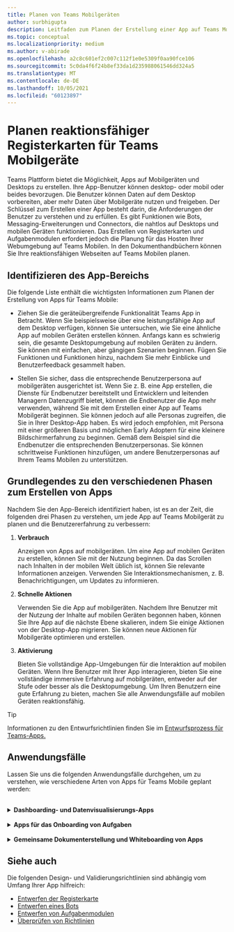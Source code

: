 ```yaml
---
title: Planen von Teams Mobilgeräten
author: surbhigupta
description: Leitfaden zum Planen der Erstellung einer App auf Teams Mobilgeräten
ms.topic: conceptual
ms.localizationpriority: medium
ms.author: v-abirade
ms.openlocfilehash: a2c8c601ef2c007c112f1e0e5309f0aa90fce106
ms.sourcegitcommit: 5c0da4f6f24b8ef33da1d235988061546dd324a5
ms.translationtype: MT
ms.contentlocale: de-DE
ms.lasthandoff: 10/05/2021
ms.locfileid: "60123897"
---
```

# <a name="plan-responsive-tabs-for-teams-mobile"></a>Planen reaktionsfähiger Registerkarten für Teams Mobilgeräte

 Teams Plattform bietet die Möglichkeit, Apps auf Mobilgeräten und Desktops zu erstellen. Ihre App-Benutzer können desktop- oder mobil oder beides bevorzugen. Die Benutzer können Daten auf dem Desktop vorbereiten, aber mehr Daten über Mobilgeräte nutzen und freigeben. Der Schlüssel zum Erstellen einer App besteht darin, die Anforderungen der Benutzer zu verstehen und zu erfüllen. Es gibt Funktionen wie Bots, Messaging-Erweiterungen und Connectors, die nahtlos auf Desktops und mobilen Geräten funktionieren. Das Erstellen von Registerkarten und Aufgabenmodulen erfordert jedoch die Planung für das Hosten Ihrer Webumgebung auf Teams Mobilen. In den Dokumenthandbüchern können Sie Ihre reaktionsfähigen Webseiten auf Teams Mobilen planen.

## <a name="identify-apps-scope"></a>Identifizieren des App-Bereichs

Die folgende Liste enthält die wichtigsten Informationen zum Planen der Erstellung von Apps für Teams Mobile:

* Ziehen Sie die geräteübergreifende Funktionalität Teams App in Betracht. Wenn Sie beispielsweise über eine leistungsfähige App auf dem Desktop verfügen, können Sie untersuchen, wie Sie eine ähnliche App auf mobilen Geräten erstellen können. Anfangs kann es schwierig sein, die gesamte Desktopumgebung auf mobilen Geräten zu ändern. Sie können mit einfachen, aber gängigen Szenarien beginnen. Fügen Sie Funktionen und Funktionen hinzu, nachdem Sie mehr Einblicke und Benutzerfeedback gesammelt haben.

* Stellen Sie sicher, dass die entsprechende Benutzerpersona auf mobilgeräten ausgerichtet ist. Wenn Sie z. B. eine App erstellen, die Dienste für Endbenutzer bereitstellt und Entwicklern und leitenden Managern Datenzugriff bietet, können die Endbenutzer die App mehr verwenden, während Sie mit dem Erstellen einer App auf Teams Mobilgerät beginnen. Sie können jedoch auf alle Personas zugreifen, die Sie in Ihrer Desktop-App haben. Es wird jedoch empfohlen, mit Persona mit einer größeren Basis und möglichen Early Adoptern für eine kleinere Bildschirmerfahrung zu beginnen. Gemäß dem Beispiel sind die Endbenutzer die entsprechenden Benutzerpersonas. Sie können schrittweise Funktionen hinzufügen, um andere Benutzerpersonas auf Ihrem Teams Mobilen zu unterstützen. 

## <a name="understand-different-stages-to-build-apps"></a>Grundlegendes zu den verschiedenen Phasen zum Erstellen von Apps

Nachdem Sie den App-Bereich identifiziert haben, ist es an der Zeit, die folgenden drei Phasen zu verstehen, um jede App auf Teams Mobilgerät zu planen und die Benutzererfahrung zu verbessern:

1. **Verbrauch**

   Anzeigen von Apps auf mobilgeräten. Um eine App auf mobilen Geräten zu erstellen, können Sie mit der Nutzung beginnen. Da das Scrollen nach Inhalten in der mobilen Welt üblich ist, können Sie relevante Informationen anzeigen. Verwenden Sie Interaktionsmechanismen, z. B. Benachrichtigungen, um Updates zu informieren.

2. **Schnelle Aktionen**

   Verwenden Sie die App auf mobilgeräten. Nachdem Ihre Benutzer mit der Nutzung der Inhalte auf mobilen Geräten begonnen haben, können Sie Ihre App auf die nächste Ebene skalieren, indem Sie einige Aktionen von der Desktop-App migrieren. Sie können neue Aktionen für Mobilgeräte optimieren und erstellen.

3. **Aktivierung**

   Bieten Sie vollständige App-Umgebungen für die Interaktion auf mobilen Geräten. Wenn Ihre Benutzer mit Ihrer App interagieren, bieten Sie eine vollständige immersive Erfahrung auf mobilgeräten, entweder auf der Stufe oder besser als die Desktopumgebung. Um Ihren Benutzern eine gute Erfahrung zu bieten, machen Sie alle Anwendungsfälle auf mobilen Geräten reaktionsfähig.

> [!TIP]
> Informationen zu den Entwurfsrichtlinien finden Sie im [Entwurfsprozess für Teams-Apps.](design-teams-app-process.md)

## <a name="use-cases"></a>Anwendungsfälle

Lassen Sie uns die folgenden Anwendungsfälle durchgehen, um zu verstehen, wie verschiedene Arten von Apps für Teams Mobile geplant werden:

<br>

<details>

<summary><b>Dashboarding- und Datenvisualisierungs-Apps</b></summary>

Sie können verstehen, wie Sie reaktionsfähige Registerkarten für Dashboard- und Datenvisualisierungs-Apps auf Teams mobilen Plattform planen.

**Verbrauch**

In der ersten Phase können Sie die grundlegendste Nutzungserfahrung implementieren, um Daten anzuzeigen. Der Zweck jeder App in der Domäne besteht darin, Daten in Form von Visualisierungen anzuzeigen. In Ihrer App können Sie kürzlich angezeigte Visualisierungen auf dem Desktop oder eine Liste aller autorisierten Diagramme für die Benutzer anzeigen. Nachdem Sie Dashboards auf dem Desktop erstellt haben, können Benutzer über mobile Geräte auf die Informationen zugreifen. Sie können eine detaillierte Ansicht eines beliebigen Diagramms anzeigen, das vom Benutzer als erweiterte Ansicht auf Ihren Registerkarten oder mithilfe von Aufgabenmodulen ausgewählt wurde.

Sie können die folgenden Informationen anzeigen: 

* Dashboards und Zusammenfassungen
* Visuelle Daten, Karten und Infografiken
* Diagramme, Diagramme und Tabellen 

![Nutzung von Dashboard- und Datenvisualisierungs-Apps](../../assets/images/app-fundamentals/dashboarding-and-data-visualization-apps-consumption.png)

**Schnelle Aktionen**

In der zweiten Phase können die Benutzer über die Desktopoberfläche an den vorhandenen Diagrammen und visuellen Darstellungen arbeiten. Sie können die folgenden Aktionen einführen:

* Inhalt durchsuchen
* Filtern von Daten
* Erstellen von Lesezeichen

![Schnelle Aktionen für Dashboard- und Datenvisualisierungs-Apps](../../assets/images/app-fundamentals/dashboarding-and-data-visualization-apps-quick-actions.png)

**Aktivierung**

In der dritten Phase können Benutzer Inhalte wie Diagramme und Grafiken von Grund auf neu erstellen. Stellen Sie sicher, dass Sie alle Funktionen in Ihrer App für Mobilgeräte einführen. Sie können z. B. Aufgabenmodule verwenden, um auf bestimmte Datenelemente mit detaillierter Ansicht zuzugreifen.

Sie können benutzern folgenden Zugriff gewähren:
* Ändern von Titel und Beschreibung
* Einfügen von Datenelementen zum Erstellen von Visualisierungen
* Freigeben von Visualisierungen in einem Kanal- oder Gruppenchat

![Aktivieren von Dashboard- und Datenvisualisierungs-Apps](../../assets/images/app-fundamentals/dashboarding-and-data-visualization-apps-enablement.png)


<br>

</details>

<br>

<details>

<summary><b>Apps für das Onboarding von Aufgaben</b></summary>

Sie können verstehen, wie Sie reaktionsfähige Registerkarten für Aufgaben-Onboarding-Apps auf Teams mobilen Plattform planen.

**Verbrauch**

In der ersten Phase kann Ihre App dem Benutzer die Aufgabenliste in einem vertikalen Stapel anzeigen. Wenn mehrere Kategorien von Vorgängen vorhanden sind, z. B. **"Vorgeschlagen",** **"Aktiv"** und **"Geschlossen",** stellen Sie Filter zum Anzeigen gruppierter Vorgänge oder als Kopfzeilen bereit, um die gruppierten Vorgänge anzuzeigen.

![Nutzung von Taskboard-Apps](../../assets/images/app-fundamentals/taskboarding-apps-consumption.png)

**Schnelle Aktionen**

In der zweiten Phase können Sie benutzern den folgenden App-Zugriff gewähren:
* Erstellen von Aufgaben oder Elementen mit den obligatorischen Feldern, um die kognitive Belastung der Benutzer zu verringern
* Ändern des Boardtyps oder der Ansicht
* Überprüfen von Aufgaben durch Erweitern der Ansicht
* Verwenden von Aufgabenmodulen zum Anzeigen einer detaillierten Ansicht
* Verschieben der Aufgaben in verschiedene Kategorien 
* Freigeben relevanter Aufgaben in Chats und Kanälen über E-Mails und Aktivitätsfeed

![Schnelle Aktionen für Taskboard-Apps](../../assets/images/app-fundamentals/taskboarding-apps-quick-actions.png)

**Aktivierung**

In der dritten Phase können Sie die Benutzerfreundlichkeit mit den folgenden Aktivitäten aktivieren:
* Hinzufügen neuer Projekte und Boards
* Hinzufügen und Ändern verschiedener Kategorien, z. B. **"Proposed",** **"Active"** und **"Closed"**
* Konfigurieren der Aufgaben für Kommentare, Anlagen und andere komplexe Features

![Aktivieren von Taskboard-Apps](../../assets/images/app-fundamentals/taskboarding-apps-enablement.png)
<br>

</details>

<br>

<details>

<summary><b>Gemeinsame Dokumenterstellung und Whiteboarding von Apps</b></summary>

Sie können verstehen, wie Sie reaktionsfähige Registerkarten für die gemeinsame Dokumenterstellung und Whiteboarding von Apps auf Teams mobilen Plattform planen.

**Verbrauch**

In der ersten Phase können Sie die Desktopumgebung in Betracht ziehen, um die Inhalte und Ressourcen in Ihrer App anzuzeigen.  Sie können die folgenden Funktionen anzeigen:

* Kommentare oder Feedback
* Vergrößern oder Verkleinern
* Aktuelle Phase oder Fortschritt eines ausstehenden Dokuments

![Nutzung von Apps für gemeinsame Dokumenterstellung und Whiteboarding](../../assets/images/app-fundamentals/coauthoring-and-whiteboarding-apps-consumption.png)

**Schnelle Aktionen**

In der zweiten Phase können Sie die folgenden Aktionen einführen:

* Erstellen eines neuen Board für die Zusammenarbeit oder neuer Dokumente zum Signieren
* Freigabe von Boards intern und auch für Gäste
* Konfigurieren von Administratorberechtigungen

> [!TIP]
> Sie machen Aktionen verfügbar, die einfach auf kleinen Bildschirmen angezeigt werden können.

![Schnelle Aktionen für die gemeinsame Dokumenterstellung und Whiteboarding von Apps](../../assets/images/app-fundamentals/coauthoring-and-whiteboarding-apps-quick-actions.png)

**Aktivierung**

In der dritten Phase bieten Sie Ihren Benutzern eine vollständige Benutzererfahrung. Sie können die Benutzerfreundlichkeit mit den folgenden Aktivitäten aktivieren:

* Hinzufügen von Text, Formen und Kurznotizen
* Navigieren um Inhalte
* Hinzufügen von Ebenen und Filtern
* Löschen, Rückgängigmachen und Wiederholen von Vorgängen
* Greifen Sie mit JS SDK-APIs auf Kamera und Mikrofon zu. Weitere Informationen zu Gerätefunktionen finden Sie in der [Übersicht über die Gerätefunktionen.](../device-capabilities/device-capabilities-overview.md)

![Gemeinsame Dokumenterstellung und Aktivierung von Whiteboarding-Apps](../../assets/images/app-fundamentals/coauthoring-and-whiteboarding-apps-enablement.png)

<br>

</details>

## <a name="see-also"></a>Siehe auch

Die folgenden Design- und Validierungsrichtlinien sind abhängig vom Umfang Ihrer App hilfreich:

* [Entwerfen der Registerkarte](../../tabs/design/tabs.md)
* [Entwerfen eines Bots](../../bots/design/bots.md)
* [Entwerfen von Aufgabenmodulen](../..//task-modules-and-cards/task-modules/design-teams-task-modules.md)
* [Überprüfen von Richtlinien](../deploy-and-publish/appsource/prepare/teams-store-validation-guidelines.md)
